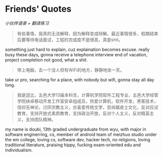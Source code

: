 # Friends' Quotes

*小伙伴语录 + 翻译练习*

> 有些事情，我真的无法解释，因为解释变成辩解。最近事情很多，假期结束后要等待电话面试，工程的完成度不是很高，真是shit。

something just hard to explain, cuz explaination becomes excuse. really busy these days, gonna receive a telephone interview end of vacation, project completion not good, what a shit.

> 带上电脑，去一个没人但有WiFi的地方，静静地坐一天。

take ur pro, searching for a place, with nobody but wifi, gonna stay all day long.

> 我是逗比，五邑大学13届本科生，计算机学院软件工程专业，五邑大学经管学院袂卓移动开发工作室安卓组成员，热爱计算机，软件开发，黑客技术，信仰无神论，讨厌宗教主义，亦喜爱传统文学，崇尚嬉皮士文化，反对应试教育，支持开放式素质教育，支持政治开放，反对个人主义，反对精英主义，支持团队精神。

my name is doubi, 13th graded undergraduate from wyu, with major in software enginerring, cs, member of android team of meizhuo studio under the em college, loving cs, software dev, hacker tech, no religions, loving traditional literature, praising hippy, fucking exam-oriented edu and individualism.